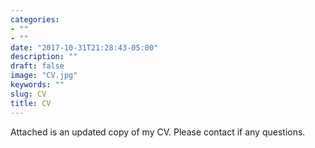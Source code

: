 ```yaml
---
categories:
- ""
- ""
date: "2017-10-31T21:28:43-05:00"
description: ""
draft: false
image: "CV.jpg"
keywords: ""
slug: CV
title: CV
---
```


Attached is an updated copy of my CV. Please contact if any questions.
